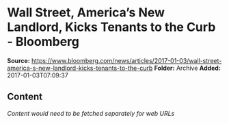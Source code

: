 # Wall Street, America’s New Landlord, Kicks Tenants to the Curb - Bloomberg

**Source:** https://www.bloomberg.com/news/articles/2017-01-03/wall-street-america-s-new-landlord-kicks-tenants-to-the-curb
**Folder:** Archive
**Added:** 2017-01-03T07:09:37




## Content
*Content would need to be fetched separately for web URLs*
